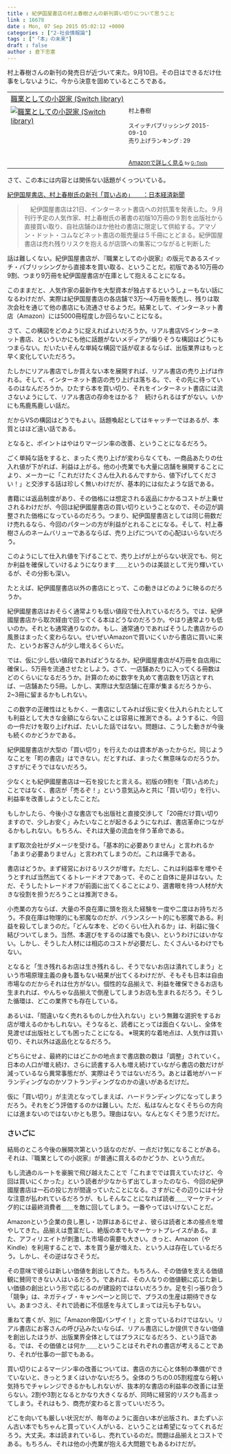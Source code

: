 ```yaml
---
title : 紀伊国屋書店の村上春樹さんの新刊買い切りについて思うこと
link : 16678
date : Mon, 07 Sep 2015 05:02:12 +0000
categories : ["2-社会情報論"]
tags : ["「本」の未来"]
draft : false
author : 倉下忠憲
---
```


村上春樹さんの新刊の発売日が近づいて来た。9月10日。その日はできるだけ仕事をしないように、今から決意を固めているところである。

<table  border="0" cellpadding="5"><tr><td colspan="2"><a href="http://www.amazon.co.jp/%E8%81%B7%E6%A5%AD%E3%81%A8%E3%81%97%E3%81%A6%E3%81%AE%E5%B0%8F%E8%AA%AC%E5%AE%B6-Switch-library-%E6%9D%91%E4%B8%8A%E6%98%A5%E6%A8%B9/dp/4884184432%3FSubscriptionId%3D15SMZCTB9V8NGR2TW082%26tag%3Drashita1000-22%26linkCode%3Dxm2%26camp%3D2025%26creative%3D165953%26creativeASIN%3D4884184432" target="_blank">職業としての小説家 (Switch library)</a><img src="http://www.assoc-amazon.jp/e/ir?t=rashita1000-22&l=ur2&o=9" width="1" height="1" style="border: none;" alt="" /></td></tr><tr><td valign="top"><a href="http://www.amazon.co.jp/%E8%81%B7%E6%A5%AD%E3%81%A8%E3%81%97%E3%81%A6%E3%81%AE%E5%B0%8F%E8%AA%AC%E5%AE%B6-Switch-library-%E6%9D%91%E4%B8%8A%E6%98%A5%E6%A8%B9/dp/4884184432%3FSubscriptionId%3D15SMZCTB9V8NGR2TW082%26tag%3Drashita1000-22%26linkCode%3Dxm2%26camp%3D2025%26creative%3D165953%26creativeASIN%3D4884184432" target="_blank"><img src="http://ecx.images-amazon.com/images/I/41jc%2BwlkmNL._SL160_.jpg" border="0" alt="職業としての小説家 (Switch library)" /></a></td><td valign="top"><font size="-1">村上春樹 <br /><br />スイッチパブリッシング  2015-09-10<br />売り上げランキング : 29<br /><br /><br /><a href="http://www.amazon.co.jp/%E8%81%B7%E6%A5%AD%E3%81%A8%E3%81%97%E3%81%A6%E3%81%AE%E5%B0%8F%E8%AA%AC%E5%AE%B6-Switch-library-%E6%9D%91%E4%B8%8A%E6%98%A5%E6%A8%B9/dp/4884184432%3FSubscriptionId%3D15SMZCTB9V8NGR2TW082%26tag%3Drashita1000-22%26linkCode%3Dxm2%26camp%3D2025%26creative%3D165953%26creativeASIN%3D4884184432" target="_blank">Amazonで詳しく見る</a></font><font size="-2"> by <a href="http://www.goodpic.com/mt/aws/index.html" >G-Tools</a></font></td></tr></table>

さて、この本には内容とは関係ない話題がくっついている。

<a href="http://www.nikkei.com/article/DGXLASDZ21I1N_R20C15A8EA2000/?fb_ref=Default" target="_blank">紀伊国屋書店、村上春樹氏の新刊「買い占め」　　：日本経済新聞</a>

<blockquote>　紀伊国屋書店は21日、インターネット書店への対抗策を発表した。９月刊行予定の人気作家、村上春樹氏の著書の初版10万冊の９割を出版社から直接買い取り、自社店舗のほか他社の書店に限定して供給する。アマゾン・ドット・コムなどネット書店の販売量は５千冊にとどまる。紀伊国屋書店は売れ残りリスクを抱えるが店頭への集客につながると判断した</blockquote>

話は難しくない。紀伊国屋書店が、『職業としての小説家』の版元であるスイッチ・パブリッシングから直接本を買い取る、ということだ。初版である10万冊の9割、つまり9万冊を紀伊国屋書店が在庫として抱えることになる。

このままだと、人気作家の最新作を大型資本が独占するというしょーもない話になるわけだが、実際は紀伊国屋書店の各店舗で3万～4万冊を販売し、残りは取次会社を通じて他の書店にも流通させるようだ。結果として、インターネット書店（Amazon）には5000冊程度しか回らないことになる。

さて、この構図をどのように捉えればよいだろうか。リアル書店VSインターネット書店、といういかにも他に話題がないメディアが煽りそうな構図はどうにもつまらない。だいたいそんな単純な構図で話が収まるならば、出版業界はもっと早く変化していただろう。

たしかにリアル書店でしか買えない本を展開すれば、リアル書店の売り上げは作れる。そして、インターネット書店の売り上げは落ちる。で、その先に待っているのはなんだろうか。ひたすら本を買い切り、それをインターネット書店には流さないようにして、リアル書店の存命をはかる？　続けられるはずがない。いかにも馬鹿馬鹿しい話だ。

だからVSの構図はどうでもよい。話題喚起としてはキャッチーではあるが、本質とはほど遠い話である。

となると、ポイントはやはりマージン率の改善、ということになるだろう。

ごく単純な話をすると、まったく売り上げが変わらなくても、一商品あたりの仕入れ値が下がれば、利益は上がる。他の小売業でも大量に店舗を展開することにより、メーカーに「これだけたくさん仕入れるんですから、値下げしてください！」と交渉する話は珍しく無いわけだが、基本的には似たような話である。

書籍には返品制度があり、その価格には想定される返品にかかるコストが上乗せされるわけだが、今回は紀伊國屋書店の買い切りということなので、その辺が調整された価格になっているのだろう。つまり、紀伊国屋書店としては同じ冊数だけ売れるなら、今回のパターンの方が利益がとれることになる。そして、村上春樹さんのネームバリューであるならば、売り上げについての心配はいらないだろう。

このようにして仕入れ値を下げることで、売り上げが上がらない状況でも、何とか利益を確保していけるようになります＿＿というのは美談として光り輝いているが、その分影も深い。

たとえば、紀伊國屋書店以外の書店にとって、この動きはどのように映るのだろうか。

紀伊國屋書店はおそらく通常よりも低い値段で仕入れているだろう。では、紀伊國屋書店から取次経由で回ってくる本はどうなのだろうか。やはり通常よりも低いのか。それとも通常通りなのか。もし、通常通りであればそうした書店からの風景はまったく変わらない。せいぜいAmazonで買いにくいから書店に買いに来た、というお客さんが少し増えるくらいだ。

では、仮に少し低い値段であればどうなるか。紀伊國屋書店が4万冊を自店用に確保し、5万冊を流通させたとしよう。さて、一店舗あたりに入ってくる冊数はどのくらいになるだろうか。計算のために数字を丸めて書店数を1万店とすれば、一店舗あたり5冊。しかし、実際は大型店舗に在庫が集まるだろうから、2~3冊に留まるかもしれない。

この数字の正確性はともかく、一書店にしてみれば仮に安く仕入れられたとしても利益として大きな金額にならないことは容易に推測できる。ようするに、今回の一件だけを取り上げれば、たいした話ではない。問題は、こうした動きが今後も続くのかどうかである。

紀伊國屋書店が大型の「買い切り」を行えたのは資本があったからだ。同じようなことを「町の書店」はできない。だとすれば、まったく無意味なのだろうか。さすがにそうではないだろう。

少なくとも紀伊國屋書店は一石を投じたと言える。初版の9割を「買い占めた」ことではなく、書店が「売るぞ！」という意気込みと共に「買い切り」を行い、利益率を改善しようとしたことだ。

もしかしたら、今後小さな書店でも出版社と直接交渉して「20冊だけ買い切りますので、少しお安く」みたいなことが起きるようになれば、書店革命につながるかもしれない。もちろん、それは大量の流血を伴う革命である。

まず取次会社がダメージを受ける。「基本的に必要ありません」と言われるか「あまり必要ありません」と言われてしまうのだ。これは痛手である。

書店はどうか。まず経営におけるリスクが増す。ただし、これは利益率を増やそうとすれば当然出てくるトレードオフであって、そのこと自体に是非はない。ただ、そうしたトレードオフが前面に出てくることにより、選書眼を持つ人材が大きな役割を担うだろうことは推測できる。

小売業の方ならば、大量の不良在庫に頭を抱えた経験を一度や二度はお持ちだろう。不良在庫は物理的にも邪魔なのだが、バランスシート的にも邪魔である。利益を殺してしまうのだ。「どんな本を、どのくらい仕入れるか」は、利益に強く結びついてしまう。当然、本選びをするのは誰でも良い、というわけにはいかない。しかし、そうした人材には相応のコストが必要だし、たくさんいるわけでもない。

となると「生き残れるお店は生き残れるし、そうでないお店は潰れてしまう」という市場原理主義の身も蓋もない結果が出てくるわけだが、そもそも日本は自由市場なのだからそれは仕方がない。個性的な品揃えで、利益を確保できるお店も生まれれば、やんちゃな品揃えで倒産してしまうお店も生まれるだろう。そうした循環は、どこの業界でも存在している。

あるいは、「間違いなく売れるものしか仕入れない」という無難な選択をするお店が増えるのかもしれない。そうなると、読者にとっては面白くないし、全体を見渡せば出版社としても困ったことになる。
※現実的な着地点は、人気作は買い切り、それ以外は返品化となるだろう。

どちらにせよ、最終的にはどこかの地点まで書店数の数は「調整」されていく。日本の人口が増え続け、さらに読書する人も増え続けていながら書店の数だけが減っているなら異常事態だが、実際はそうではないだろう。あとは着地がハードランディングなのかソフトランディングなのかの違いがあるだけだ。

仮に「買い切り」が主流となってしまえば、ハードランディングになってしまうだろう。それをどう評価するのかは難しい。ただ、私はなんとなくそちらの方向には進まないのではないかとも思う。理由はない。なんとなくそう思うだけだ。

<H3>さいごに</H3>

結局のところ今後の展開次第という話なのだが、一点だけ気になることがある。それは、『職業としての小説家』が普通に買えるのかどうか、という点だ。

もし流通のルートを豪腕で飛び越えたことで「これまででは買えていたけど、今回は買いにくかった」という読者が少なからず出てしまったのなら、今回の紀伊國屋書店は一石の投じ方が間違っていたことになる。さすがにその辺りには十分な注意が払われているだろうが、もしそんなことになれば読者＿＿マーケティング的には最終消費者＿＿を敵に回してしまう。一番やってはいけないことだ。

Amazonという企業の良し悪し・功罪はあるにせよ、彼らは読者と本の接点を増やしてきた。品揃えは豊富だし、絶版の本でもマーケットプレイスがある。また、アフィリエイトが刺激した市場の需要も大きい。きっと、Amazon（やKindle）を利用することで、本を買う量が増えた、という人は存在しているだろう。しかし、その逆はなさそうだ。

その意味で彼らは新しい価値を創出してきた。もちろん、その価値を支える価値観に賛同できない人はいるだろう。であれば、その人なりの価値観に応じた新しい価値の創出という形で応じるのが建設的ではないだろうか。足を引っ張り合う「競争」は、ネガティブ・キャンペーンと同じで、プラスの生産は期待できない。あまつさえ、それで読者に不信感を与えてしまっては元も子もない。

重ねて書くが、別に「Amazon帝国バンザイ！」と言っているわけではない。リアル書店にお客さんの呼び込みたいならば、リアル書店にしか提供できない価値を創出したほうが、出版業界全体としてはプラスになるだろう、という話である。では、その価値とは何か＿＿ということはそれぞれの書店が考えることであり、それが仕事の一部でもある。

買い切りによるマージン率の改善については、書店の方に心と体制の準備ができていないと、きっとうまくはいかないだろう。全体のうちの0.05割程度なら軽い気持ちでチャレンジできるかもしれないが、抜本的な書店の利益率の改善には至らない。2割や3割となるとかなり大きくなるが、同時に経営的リスクも高まってしまう。それはもう、商売が変わると言っていいだろう。

どこを向いても厳しい状況だが、毎年のように面白い本が出版され、またずいぶん古い本でもちゃんと買っていく人がいる、ということは希望になってくれるだろう。大丈夫。本は読まれているし、売れているのだ。問題は品揃えとコストである。もちろん、それは他の小売業が抱える大問題でもあるわけだが。

